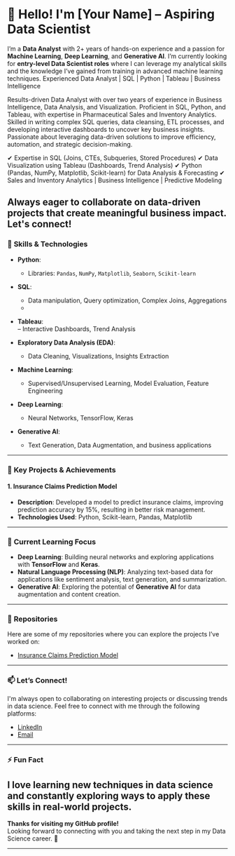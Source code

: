 # 👋 Hello! I'm [Your Name] – Aspiring Data Scientist

I’m a **Data Analyst** with 2+ years of hands-on experience and a passion for **Machine Learning**, **Deep Learning**, and **Generative AI**. I’m currently looking for **entry-level Data Scientist roles** where I can leverage my analytical skills and the knowledge I’ve gained from training in advanced machine learning techniques.
Experienced Data Analyst | SQL | Python | Tableau | Business Intelligence

Results-driven Data Analyst with over two years of experience in Business Intelligence, Data Analysis, and Visualization. Proficient in SQL, Python, and Tableau, with expertise in Pharmaceutical Sales and Inventory Analytics. Skilled in writing complex SQL queries, data cleansing, ETL processes, and developing interactive dashboards to uncover key business insights. Passionate about leveraging data-driven solutions to improve efficiency, automation, and strategic decision-making.

✔ Expertise in SQL (Joins, CTEs, Subqueries, Stored Procedures)
✔ Data Visualization using Tableau (Dashboards, Trend Analysis)
✔ Python (Pandas, NumPy, Matplotlib, Scikit-learn) for Data Analysis & Forecasting
✔ Sales and Inventory Analytics | Business Intelligence | Predictive Modeling

Always eager to collaborate on data-driven projects that create meaningful business impact. Let's connect!
---

### 🧠 **Skills & Technologies**

- **Python**:  
  - Libraries: `Pandas`, `NumPy`, `Matplotlib`, `Seaborn`, `Scikit-learn`
  
- **SQL**:  
  - Data manipulation, Query optimization, Complex Joins, Aggregations
  - 
 - **Tableau**:  
– Interactive Dashboards, Trend Analysis
  
- **Exploratory Data Analysis (EDA)**:  
  - Data Cleaning, Visualizations, Insights Extraction
  
- **Machine Learning**:  
  - Supervised/Unsupervised Learning, Model Evaluation, Feature Engineering
  
- **Deep Learning**:  
  - Neural Networks, TensorFlow, Keras
  
- **Generative AI**:  
  - Text Generation, Data Augmentation, and business applications
  
---

### 🚀 **Key Projects & Achievements**

#### 1. **Insurance Claims Prediction Model**  
- **Description**: Developed a model to predict insurance claims, improving prediction accuracy by 15%, resulting in better risk management.
- **Technologies Used**: Python, Scikit-learn, Pandas, Matplotlib
---

### 🌱 **Current Learning Focus**

- **Deep Learning**: Building neural networks and exploring applications with **TensorFlow** and **Keras**.
- **Natural Language Processing (NLP)**: Analyzing text-based data for applications like sentiment analysis, text generation, and summarization.
- **Generative AI**: Exploring the potential of **Generative AI** for data augmentation and content creation.

---

### 📂 **Repositories**

Here are some of my repositories where you can explore the projects I’ve worked on:

- [Insurance Claims Prediction Model](https://github.com/yourusername/insurance-claims-prediction)
---

### 📫 **Let’s Connect!**

I'm always open to collaborating on interesting projects or discussing trends in data science. Feel free to connect with me through the following platforms:

- [LinkedIn](https://www.linkedin.com/in/niharika-reddy-b0ab55355/)
- [Email](niharika.dataanlyst02@gmail.com)

---

### ⚡ Fun Fact

I love learning new techniques in **data science** and constantly exploring ways to apply these skills in **real-world projects**.
---

**Thanks for visiting my GitHub profile!**  
Looking forward to connecting with you and taking the next step in my Data Science career. 🚀

---


